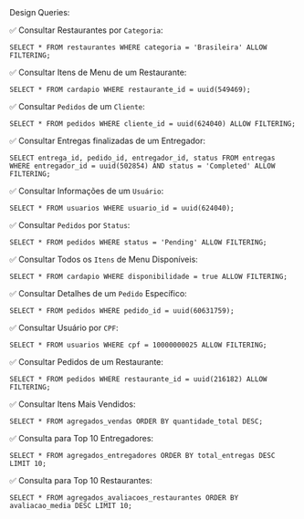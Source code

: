 <div class="step-title">Design Queries:</div>



✅ Consultar Restaurantes por `Categoria`:
```
SELECT * FROM restaurantes WHERE categoria = 'Brasileira' ALLOW FILTERING;        
```

✅ Consultar Itens de Menu de um Restaurante:
```
SELECT * FROM cardapio WHERE restaurante_id = uuid(549469);
```

✅ Consultar `Pedidos` de um  `Cliente`:
```
SELECT * FROM pedidos WHERE cliente_id = uuid(624040) ALLOW FILTERING;                   
```

✅ Consultar Entregas finalizadas de um Entregador:
```
SELECT entrega_id, pedido_id, entregador_id, status FROM entregas WHERE entregador_id = uuid(502854) AND status = 'Completed' ALLOW FILTERING;
```

✅ Consultar Informações de um `Usuário`:
```
SELECT * FROM usuarios WHERE usuario_id = uuid(624040);
```

✅ Consultar `Pedidos` por `Status`:
```
SELECT * FROM pedidos WHERE status = 'Pending' ALLOW FILTERING;
```

✅ Consultar Todos os `Itens` de Menu Disponíveis:
```
SELECT * FROM cardapio WHERE disponibilidade = true ALLOW FILTERING;
```

✅ Consultar Detalhes de um `Pedido` Específico:
```
SELECT * FROM pedidos WHERE pedido_id = uuid(60631759);
```

✅ Consultar Usuário por `CPF`:
```
SELECT * FROM usuarios WHERE cpf = 10000000025 ALLOW FILTERING;
```

✅ Consultar Pedidos de um Restaurante:
```
SELECT * FROM pedidos WHERE restaurante_id = uuid(216182) ALLOW FILTERING;
```

✅ Consultar Itens Mais Vendidos:
```
SELECT * FROM agregados_vendas ORDER BY quantidade_total DESC;
```

✅ Consulta para Top 10 Entregadores:
```
SELECT * FROM agregados_entregadores ORDER BY total_entregas DESC LIMIT 10;
```

✅ Consulta para Top 10 Restaurantes:
```
SELECT * FROM agregados_avaliacoes_restaurantes ORDER BY avaliacao_media DESC LIMIT 10;
```